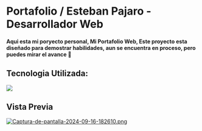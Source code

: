 # Portafolio / Esteban Pajaro - Desarrollador Web

#### Aqui esta mi poryecto personal, Mi Portafolio Web, Este proyecto esta diseñado para demostrar habilidades, aun se encuentra en proceso, pero puedes mirar el avance 🤠

<h2 align="left"> Tecnologia Utilizada:</h3>

<p align="left">
  <a href="https://skillicons.dev">
    <img src="https://skillicons.dev/icons?i=html,css,javascript,scss,less," />
  </a>
</p>


## Vista Previa

[![Captura-de-pantalla-2024-09-16-182610.png](https://i.postimg.cc/KjsBXb1X/Captura-de-pantalla-2024-09-16-182610.png)](https://postimg.cc/64nyRDVz)
